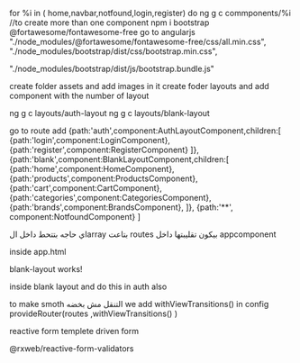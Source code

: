 

for %i in ( home,navbar,notfound,login,register) do ng g c commponents/%i  //to create more than one component 
npm i bootstrap @fortawesome/fontawesome-free
go to angularjs 
  "./node_modules/@fortawesome/fontawesome-free/css/all.min.css",
   "./node_modules/bootstrap/dist/css/bootstrap.min.css",

  "./node_modules/bootstrap/dist/js/bootstrap.bundle.js"


  create folder assets and add images in it 
  create foder layouts and add component with the number of layout 

  ng g c layouts/auth-layout
  ng g c layouts/blank-layout

  go to route
  add 
  {path:'auth',component:AuthLayoutComponent,children:[
    {path:'login',component:LoginComponent},
    {path:'register',component:RegisterComponent}
  ]},
  {path:'blank',component:BlankLayoutComponent,children:[
    {path:'home',component:HomeComponent},
    {path:'products',component:ProductsComponent},
    {path:'cart',component:CartComponent},
    {path:'categories',component:CategoriesComponent},
    {path:'brands',component:BrandsComponent},
  ]},
  {path:'**', component:NotfoundComponent}
]

  اي حاجه بتتحط داخل الarray بتاعت routes بيكون تقليبتها داخل appcomponent


<router-outlet></router-outlet> inside app.html



<p>blank-layout works!</p>  inside blank layout and do this in auth also
<app-nav-blank></app-nav-blank>


to make smoth التنقل مش بخضه  we add  withViewTransitions() in config 
provideRouter(routes ,withViewTransitions() )


reactive form 
templete driven form 


@rxweb/reactive-form-validators
